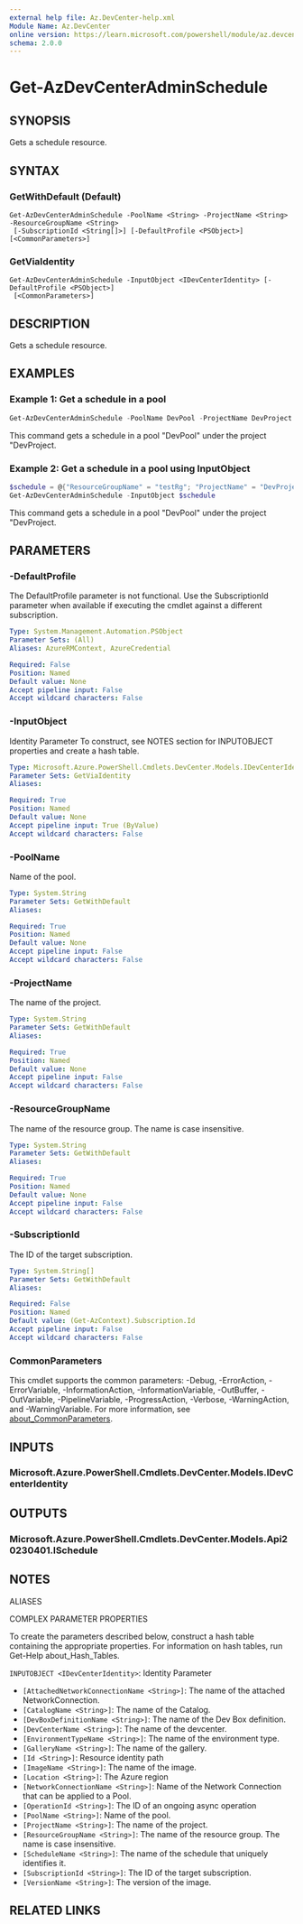 ```yaml
---
external help file: Az.DevCenter-help.xml
Module Name: Az.DevCenter
online version: https://learn.microsoft.com/powershell/module/az.devcenter/get-azdevcenteradminschedule
schema: 2.0.0
---
```


# Get-AzDevCenterAdminSchedule

## SYNOPSIS
Gets a schedule resource.

## SYNTAX

### GetWithDefault (Default)
```
Get-AzDevCenterAdminSchedule -PoolName <String> -ProjectName <String> -ResourceGroupName <String>
 [-SubscriptionId <String[]>] [-DefaultProfile <PSObject>] [<CommonParameters>]
```

### GetViaIdentity
```
Get-AzDevCenterAdminSchedule -InputObject <IDevCenterIdentity> [-DefaultProfile <PSObject>]
 [<CommonParameters>]
```

## DESCRIPTION
Gets a schedule resource.

## EXAMPLES

### Example 1: Get a schedule in a pool
```powershell
Get-AzDevCenterAdminSchedule -PoolName DevPool -ProjectName DevProject -ResourceGroupName testRg
```

This command gets a schedule in a pool "DevPool" under the project "DevProject.

### Example 2: Get a schedule in a pool using InputObject
```powershell
$schedule = @{"ResourceGroupName" = "testRg"; "ProjectName" = "DevProject"; "PoolName" = "DevPool"; "SubscriptionId" = "0ac520ee-14c0-480f-b6c9-0a90c58ffff"}
Get-AzDevCenterAdminSchedule -InputObject $schedule
```

This command gets a schedule in a pool "DevPool" under the project "DevProject.

## PARAMETERS

### -DefaultProfile
The DefaultProfile parameter is not functional.
Use the SubscriptionId parameter when available if executing the cmdlet against a different subscription.

```yaml
Type: System.Management.Automation.PSObject
Parameter Sets: (All)
Aliases: AzureRMContext, AzureCredential

Required: False
Position: Named
Default value: None
Accept pipeline input: False
Accept wildcard characters: False
```

### -InputObject
Identity Parameter
To construct, see NOTES section for INPUTOBJECT properties and create a hash table.

```yaml
Type: Microsoft.Azure.PowerShell.Cmdlets.DevCenter.Models.IDevCenterIdentity
Parameter Sets: GetViaIdentity
Aliases:

Required: True
Position: Named
Default value: None
Accept pipeline input: True (ByValue)
Accept wildcard characters: False
```

### -PoolName
Name of the pool.

```yaml
Type: System.String
Parameter Sets: GetWithDefault
Aliases:

Required: True
Position: Named
Default value: None
Accept pipeline input: False
Accept wildcard characters: False
```

### -ProjectName
The name of the project.

```yaml
Type: System.String
Parameter Sets: GetWithDefault
Aliases:

Required: True
Position: Named
Default value: None
Accept pipeline input: False
Accept wildcard characters: False
```

### -ResourceGroupName
The name of the resource group.
The name is case insensitive.

```yaml
Type: System.String
Parameter Sets: GetWithDefault
Aliases:

Required: True
Position: Named
Default value: None
Accept pipeline input: False
Accept wildcard characters: False
```

### -SubscriptionId
The ID of the target subscription.

```yaml
Type: System.String[]
Parameter Sets: GetWithDefault
Aliases:

Required: False
Position: Named
Default value: (Get-AzContext).Subscription.Id
Accept pipeline input: False
Accept wildcard characters: False
```

### CommonParameters
This cmdlet supports the common parameters: -Debug, -ErrorAction, -ErrorVariable, -InformationAction, -InformationVariable, -OutBuffer, -OutVariable, -PipelineVariable, -ProgressAction, -Verbose, -WarningAction, and -WarningVariable. For more information, see [about_CommonParameters](http://go.microsoft.com/fwlink/?LinkID=113216).

## INPUTS

### Microsoft.Azure.PowerShell.Cmdlets.DevCenter.Models.IDevCenterIdentity

## OUTPUTS

### Microsoft.Azure.PowerShell.Cmdlets.DevCenter.Models.Api20230401.ISchedule

## NOTES

ALIASES

COMPLEX PARAMETER PROPERTIES

To create the parameters described below, construct a hash table containing the appropriate properties. For information on hash tables, run Get-Help about_Hash_Tables.


`INPUTOBJECT <IDevCenterIdentity>`: Identity Parameter
  - `[AttachedNetworkConnectionName <String>]`: The name of the attached NetworkConnection.
  - `[CatalogName <String>]`: The name of the Catalog.
  - `[DevBoxDefinitionName <String>]`: The name of the Dev Box definition.
  - `[DevCenterName <String>]`: The name of the devcenter.
  - `[EnvironmentTypeName <String>]`: The name of the environment type.
  - `[GalleryName <String>]`: The name of the gallery.
  - `[Id <String>]`: Resource identity path
  - `[ImageName <String>]`: The name of the image.
  - `[Location <String>]`: The Azure region
  - `[NetworkConnectionName <String>]`: Name of the Network Connection that can be applied to a Pool.
  - `[OperationId <String>]`: The ID of an ongoing async operation
  - `[PoolName <String>]`: Name of the pool.
  - `[ProjectName <String>]`: The name of the project.
  - `[ResourceGroupName <String>]`: The name of the resource group. The name is case insensitive.
  - `[ScheduleName <String>]`: The name of the schedule that uniquely identifies it.
  - `[SubscriptionId <String>]`: The ID of the target subscription.
  - `[VersionName <String>]`: The version of the image.

## RELATED LINKS
